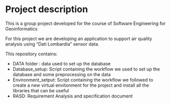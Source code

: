 # Project description
This is a group project developed for the course of Software Engineering for Geoinformatics 

For this project we are developing an application to support air quality analysis using “Dati Lombardia” sensor data.

This repository contains: 
- DATA folder : data used to set up the database
- Database_setup: Script containing the workflow we used to set up the database and some preprocessing on the data
- Environment_setput: Script containing the workflow we followed to create a new virtual envitonment for the project and install all the libraries that can be useful
- RASD: Requirement Analysis and specification document

